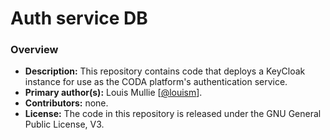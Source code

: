 # Auth service DB

### Overview

- **Description:** This repository contains code that deploys a KeyCloak instance for use as the CODA platform's authentication service. 
- **Primary author(s):** Louis Mullie [[@louism](https://github.com/louismullie)].
- **Contributors:** none.
- **License:** The code in this repository is released under the GNU General Public License, V3.

